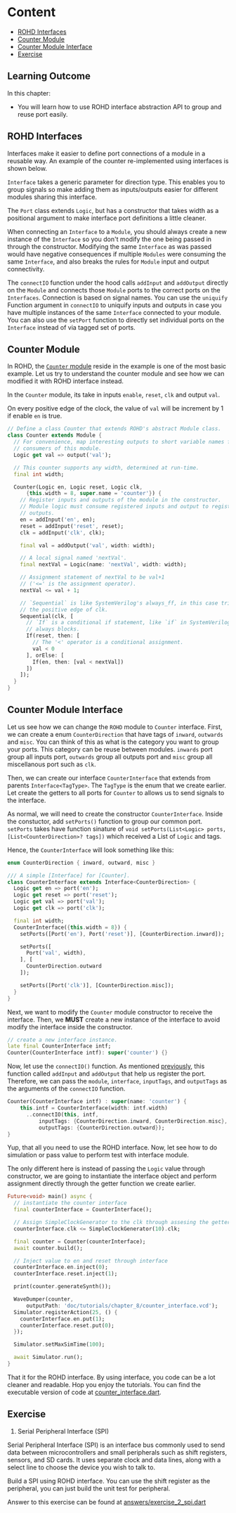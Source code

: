 # Content

- [ROHD Interfaces](#rohd-interfaces)
- [Counter Module](#counter-module)
- [Counter Module Interface](#counter-module-interface)
- [Exercise](#exercise)

## Learning Outcome

In this chapter:

- You will learn how to use ROHD interface abstraction API to group and reuse port easily.

## ROHD Interfaces

Interfaces make it easier to define port connections of a module in a reusable way. An example of the counter re-implemented using interfaces is shown below.

`Interface` takes a generic parameter for direction type. This enables you to group signals so make adding them as inputs/outputs easier for different modules sharing this interface.

The `Port` class extends `Logic`, but has a constructor that takes width as a positional argument to make interface port definitions a little cleaner.

When connecting an `Interface` to a `Module`, you should always create a new instance of the `Interface` so you don't modify the one being passed in through the constructor. Modifying the same `Interface` as was passed would have negative consequences if multiple `Modules` were consuming the same `Interface`, and also breaks the rules for `Module` input and output connectivity.

The `connectIO` function under the hood calls `addInput` and `addOutput` directly on the `Module` and connects those `Module` ports to the correct ports on the `Interfaces`. Connection is based on signal names. You can use the `uniquify` Function argument in `connectIO` to uniquify inputs and outputs in case you have multiple instances of the same `Interface` connected to your module. You can also use the `setPort` function to directly set individual ports on the `Interface` instead of via tagged set of ports.

## Counter Module

In ROHD, the [`Counter` module](../../../example/example.dart) reside in the example is one of the most basic example. Let us try to understand the counter module and see how we can modified it with ROHD interface instead.

In the `Counter` module, its take in inputs `enable`, `reset`, `clk` and output `val`.

On every positive edge of the clock, the value of `val` will be increment by 1 if enable `en` is true.

```dart
// Define a class Counter that extends ROHD's abstract Module class.
class Counter extends Module {
  // For convenience, map interesting outputs to short variable names for
  // consumers of this module.
  Logic get val => output('val');

  // This counter supports any width, determined at run-time.
  final int width;

  Counter(Logic en, Logic reset, Logic clk,
      {this.width = 8, super.name = 'counter'}) {
    // Register inputs and outputs of the module in the constructor.
    // Module logic must consume registered inputs and output to registered
    // outputs.
    en = addInput('en', en);
    reset = addInput('reset', reset);
    clk = addInput('clk', clk);

    final val = addOutput('val', width: width);

    // A local signal named 'nextVal'.
    final nextVal = Logic(name: 'nextVal', width: width);

    // Assignment statement of nextVal to be val+1
    // ('<=' is the assignment operator).
    nextVal <= val + 1;

    // `Sequential` is like SystemVerilog's always_ff, in this case trigger on
    // the positive edge of clk.
    Sequential(clk, [
      // `If` is a conditional if statement, like `if` in SystemVerilog
      // always blocks.
      If(reset, then: [
        // The '<' operator is a conditional assignment.
        val < 0
      ], orElse: [
        If(en, then: [val < nextVal])
      ])
    ]);
  }
}
```

## Counter Module Interface

Let us see how we can change the `ROHD` module to `Counter` interface. First, we can create a enum `CounterDirection` that have tags of `inward`, `outwards` and `misc`. You can think of this as what is the category you want to group your ports. This category can be reuse between modules. `inwards` port group all inputs port, `outwards` group all outputs port and `misc` group all miscellanous port such as `clk`.

Then, we can create our interface `CounterInterface` that extends from parents `Interface<TagType>`. The `TagType` is the enum that we create earlier. Let create the getters to all ports for `Counter` to allows us to send signals to the interface.

As normal, we will need to create the constructor `CounterInterface`. Inside the constuctor, add `setPorts()` function to group our common port. `setPorts` takes have function sinature of `void setPorts(List<Logic> ports, [List<CounterDirection>? tags])` which received a List of `Logic` and tags.

Hence, the `CounterInterface` will look something like this:

```dart
enum CounterDirection { inward, outward, misc }

/// A simple [Interface] for [Counter].
class CounterInterface extends Interface<CounterDirection> {
  Logic get en => port('en');
  Logic get reset => port('reset');
  Logic get val => port('val');
  Logic get clk => port('clk');

  final int width;
  CounterInterface({this.width = 8}) {
    setPorts([Port('en'), Port('reset')], [CounterDirection.inward]);

    setPorts([
      Port('val', width),
    ], [
      CounterDirection.outward
    ]);

    setPorts([Port('clk')], [CounterDirection.misc]);
  }
}
```

Next, we want to modify the `Counter` module constructor to receive the interface. Then, we **MUST** create a new instance of the interface to avoid modify the interface inside the constructor.

```dart
// create a new interface instance.
late final CounterInterface intf;
Counter(CounterInterface intf): super('counter') {}
```

Now, let use the `connectIO()` function. As mentioned [previously](#rohd-interfaces), this function called `addInput` and `addOutput` that help us register the port. Therefore, we can pass the `module`, `interface`, `inputTags`, and `outputTags` as the arguments of the `connectIO` function.

```dart
Counter(CounterInterface intf) : super(name: 'counter') {
    this.intf = CounterInterface(width: intf.width)
      ..connectIO(this, intf,
          inputTags: {CounterDirection.inward, CounterDirection.misc},
          outputTags: {CounterDirection.outward});
}
```

Yup, that all you need to use the ROHD interface. Now, let see how to do simulation or pass value to perform test with interface module.

The only different here is instead of passing the `Logic` value through constructor, we are going to instantiate the interface object and perform assignment directly through the getter function we create earlier.

```dart
Future<void> main() async {
  // instantiate the counter interface
  final counterInterface = CounterInterface();

  // Assign SimpleClockGenerator to the clk through assesing the getter function
  counterInterface.clk <= SimpleClockGenerator(10).clk;

  final counter = Counter(counterInterface);
  await counter.build();

  // Inject value to en and reset through interface
  counterInterface.en.inject(0);
  counterInterface.reset.inject(1);

  print(counter.generateSynth());

  WaveDumper(counter,
      outputPath: 'doc/tutorials/chapter_8/counter_interface.vcd');
  Simulator.registerAction(25, () {
    counterInterface.en.put(1);
    counterInterface.reset.put(0);
  });

  Simulator.setMaxSimTime(100);

  await Simulator.run();
}
```

That it for the ROHD interface. By using interface, you code can be a lot cleaner and readable. Hop you enjoy the tutorials. You can find the executable version of code at [counter_interface.dart](./counter_interface.dart).

## Exercise

1. Serial Peripheral Interface (SPI)

Serial Peripheral Interface (SPI) is an interface bus commonly used to send data between microcontrollers and small peripherals such as shift registers, sensors, and SD cards. It uses separate clock and data lines, along with a select line to choose the device you wish to talk to.

Build a SPI using ROHD interface. You can use the shift register as the peripheral, you can just build the unit test for peripheral.

Answer to this exercise can be found at [answers/exercise_2_spi.dart](./answers/exercise_2_spi.dart)
